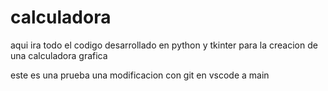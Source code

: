 # calculadora
aqui ira todo el codigo desarrollado en python y tkinter para la creacion de una calculadora grafica

este es una prueba una modificacion con git en vscode a main